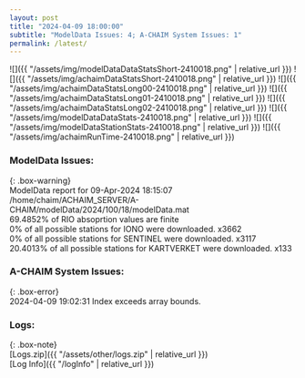 ```yaml
---
layout: post
title: "2024-04-09 18:00:00"
subtitle: "ModelData Issues: 4; A-CHAIM System Issues: 1"
permalink: /latest/
---
```


![]({{ "/assets/img/modelDataDataStatsShort-2410018.png" | relative_url }})
![]({{ "/assets/img/achaimDataStatsShort-2410018.png" | relative_url }})
![]({{ "/assets/img/achaimDataStatsLong00-2410018.png" | relative_url }})
![]({{ "/assets/img/achaimDataStatsLong01-2410018.png" | relative_url }})
![]({{ "/assets/img/achaimDataStatsLong02-2410018.png" | relative_url }})
![]({{ "/assets/img/modelDataDataStats-2410018.png" | relative_url }})
![]({{ "/assets/img/modelDataStationStats-2410018.png" | relative_url }})
![]({{ "/assets/img/achaimRunTime-2410018.png" | relative_url }})


### ModelData Issues:  
  
{: .box-warning}  
 ModelData report for 09-Apr-2024 18:15:07   
 /home/chaim/ACHAIM_SERVER/A-CHAIM/modelData/2024/100/18/modelData.mat   
 69.4852% of RIO absoprtion values are finite   
 0% of all possible stations for IONO were downloaded. x3662   
 0% of all possible stations for SENTINEL were downloaded. x3117   
 20.4013% of all possible stations for KARTVERKET were downloaded. x133   
  
### A-CHAIM System Issues:  
  
{: .box-error}  
2024-04-09 19:02:31 Index exceeds array bounds.  

### Logs:  
  
{: .box-note}  
[Logs.zip]({{ "/assets/other/logs.zip" | relative_url }})  
[Log Info]({{ "/logInfo" | relative_url }})  

